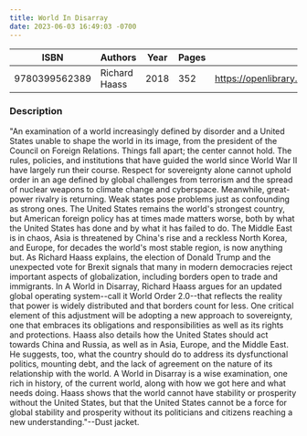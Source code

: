 ```yaml
---
title: World In Disarray
date: 2023-06-03 16:49:03 -0700
---
```


| ISBN        | Authors      | Year    | Pages    | URL   |
| ----------- | ------------ | ------- | -------- | ----- |
| 9780399562389  | Richard Haass| 2018| 352|https://openlibrary.org/books/OL28641390M/World_in_Disarray|    

### Description
"An examination of a world increasingly defined by disorder and a United States unable to shape the world in its image, from the president of the Council on Foreign Relations. Things fall apart; the center cannot hold. The rules, policies, and institutions that have guided the world since World War II have largely run their course. Respect for sovereignty alone cannot uphold order in an age defined by global challenges from terrorism and the spread of nuclear weapons to climate change and cyberspace. Meanwhile, great-power rivalry is returning. Weak states pose problems just as confounding as strong ones. The United States remains the world's strongest country, but American foreign policy has at times made matters worse, both by what the United States has done and by what it has failed to do. The Middle East is in chaos, Asia is threatened by China's rise and a reckless North Korea, and Europe, for decades the world's most stable region, is now anything but. As Richard Haass explains, the election of Donald Trump and the unexpected vote for Brexit signals that many in modern democracies reject important aspects of globalization, including borders open to trade and immigrants. In A World in Disarray, Richard Haass argues for an updated global operating system--call it World Order 2.0--that reflects the reality that power is widely distributed and that borders count for less. One critical element of this adjustment will be adopting a new approach to sovereignty, one that embraces its obligations and responsibilities as well as its rights and protections. Haass also details how the United States should act towards China and Russia, as well as in Asia, Europe, and the Middle East. He suggests, too, what the country should do to address its dysfunctional politics, mounting debt, and the lack of agreement on the nature of its relationship with the world. A World in Disarray is a wise examination, one rich in history, of the current world, along with how we got here and what needs doing. Haass shows that the world cannot have stability or prosperity without the United States, but that the United States cannot be a force for global stability and prosperity without its politicians and citizens reaching a new understanding."--Dust jacket.